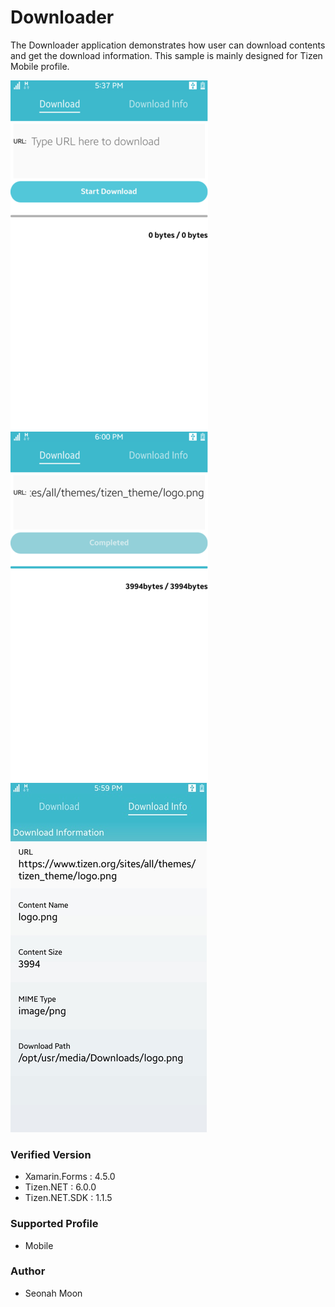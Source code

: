 # Downloader
The Downloader application demonstrates how user can download contents and get the download information.
This sample is mainly designed for Tizen Mobile profile.

![MainPage](./Screenshots/Tizen/DownloadMainPage.png)
![MainPage2](./Screenshots/Tizen/DownloadMainPage2.png)
![DownloadInfoPage](./Screenshots/Tizen/DownloadInfoPage.png)


### Verified Version
* Xamarin.Forms : 4.5.0
* Tizen.NET : 6.0.0
* Tizen.NET.SDK : 1.1.5


### Supported Profile
* Mobile

### Author
* Seonah Moon
